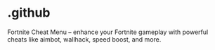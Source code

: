 # .github
Fortnite Cheat Menu – enhance your Fortnite gameplay with powerful cheats like aimbot, wallhack, speed boost, and more.
